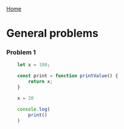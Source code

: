 [Home](../../README.md)

# General problems

### Problem 1

```js
    let x = 100;

    const print = function printValue() {
        return x;
    }

    x = 20

    console.log(
        print()
    )
```
